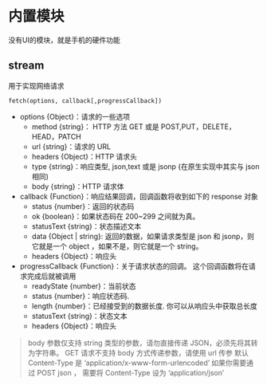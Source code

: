 
# 内置模块

没有UI的模块，就是手机的硬件功能


## stream

用于实现网络请求

```
fetch(options, callback[,progressCallback])
```

- options {Object}：请求的一些选项
    - method {string}： HTTP 方法 GET 或是 POST,PUT，DELETE，HEAD，PATCH
    - url {string}：请求的 URL
    - headers {Object}：HTTP 请求头
    - type {string}：响应类型, json,text 或是 jsonp {在原生实现中其实与 json 相同)
    - body {string}：HTTP 请求体
- callback {Function}：响应结果回调，回调函数将收到如下的 response 对象
    - status {number}：返回的状态码
    - ok {boolean}：如果状态码在 200~299 之间就为真。
    - statusText {string}：状态描述文本
    - data {Object | string}: 返回的数据，如果请求类型是 json 和 jsonp，则它就是一个 object ，如果不是，则它就是一个 string。
    - headers {Object}：响应头
- progressCallback {Function}：关于请求状态的回调。 这个回调函数将在请求完成后就被调用
    - readyState {number}：当前状态
    - status {number}：响应状态码.
    - length {number}：已经接受到的数据长度. 你可以从响应头中获取总长度
    - statusText {string}：状态文本
    - headers {Object}：响应头

>  body 参数仅支持 string 类型的参数，请勿直接传递 JSON，必须先将其转为字符串。
>  GET 请求不支持 body 方式传递参数，请使用 url 传参
> 默认 Content-Type 是 ‘application/x-www-form-urlencoded’
> 如果你需要通过 POST json ， 需要将 Content-Type 设为 ‘application/json’